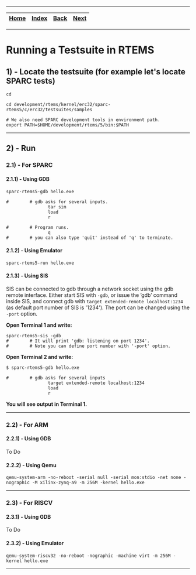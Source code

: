 
---

| [Home](/README.md) | [Index](./README.md) | [Back](./2_project_sandboxing.md) | [Next](./4_run_tests.md) |
| :---: | :---: | :---: | :---: |

---

# Running a Testsuite in RTEMS

## 1) - Locate the testsuite (for example let's locate SPARC tests)

```shell
cd

cd development/rtems/kernel/erc32/sparc-rtems5/c/erc32/testsuites/samples

# We also need SPARC development tools in environment path.
export PATH=$HOME/development/rtems/5/bin:$PATH 
```

---

## 2) - Run

### 2.1) - For SPARC
#### 2.1.1) - Using GDB

```shell
sparc-rtems5-gdb hello.exe
```

```shell
#        # gdb asks for several inputs. 
                tar sim
                load
                r

#        # Program runs.
                q
#        # you can also type 'quit' instead of 'q' to terminate.
```

#### 2.1.2) - Using Emulator

```shell
sparc-rtems5-run hello.exe
```

#### 2.1.3) - Using SIS
SIS can be connected to gdb through a network socket using the gdb remote interface.
Either start SIS with `-gdb`, or issue the ’gdb’ command inside SIS, and connect gdb with
`target extended-remote localhost:1234` (as default port number of SIS is '1234'). The 
port can be changed using the `-port` option.

**Open Terminal 1 and write:**

```shell
sparc-rtems5-sis -gdb
#        # It will print 'gdb: listening on port 1234'.
#        # Note you can define port number with '-port' option.
```

**Open Terminal 2 and write:**

```shell
$ sparc-rtems5-gdb hello.exe
```

```shell
#        # gdb asks for several inputs
                target extended-remote localhost:1234
                load
                r
```

**You will see output in Terminal 1.**

---

### 2.2) - For ARM
#### 2.2.1) - Using GDB
To Do
#### 2.2.2) - Using Qemu

```shell
qemu-system-arm -no-reboot -serial null -serial mon:stdio -net none -nographic -M xilinx-zynq-a9 -m 256M -kernel hello.exe
```

---

### 2.3) - For RISCV
#### 2.3.1) - Using GDB
To Do

#### 2.3.2) - Using Emulator

```shell
qemu-system-riscv32 -no-reboot -nographic -machine virt -m 256M -kernel hello.exe
```

---
